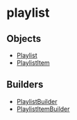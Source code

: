 # <span class="badge package-core"></span> playlist

## Objects

 * <span class="badge object-type-interface"></span> [Playlist](./object-Playlist.md)
 * <span class="badge object-type-interface"></span> [PlaylistItem](./object-PlaylistItem.md)
## Builders

 * <span class="badge builder"></span> [PlaylistBuilder](./builder-PlaylistBuilder.md)
 * <span class="badge builder"></span> [PlaylistItemBuilder](./builder-PlaylistItemBuilder.md)
